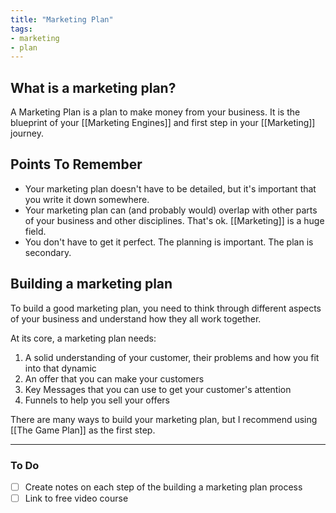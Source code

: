 ```yaml
---
title: "Marketing Plan"
tags: 
- marketing
- plan
---
```

## What is a marketing plan?
A Marketing Plan is a plan to make money from your business. It is the blueprint of your [[Marketing Engines]] and first step in your [[Marketing]] journey.

## Points To Remember
- Your marketing plan doesn't have to be detailed, but it's important that you write it down somewhere.
- Your marketing plan can (and probably would) overlap with other parts of your business and other disciplines. That's ok. [[Marketing]] is a huge field.
- You don't have to get it perfect. The planning is important. The plan is secondary.

## Building a marketing plan
To build a good marketing plan, you need to think through different aspects of your business and understand how they all work together.

At its core, a marketing plan needs:

1. A solid understanding of your customer, their problems and how you fit into that dynamic
2. An offer that you can make your customers
3. Key Messages that you can use to get your customer's attention
4. Funnels to help you sell your offers 

There are many ways to build your marketing plan, but I recommend using [[The Game Plan]] as the first step.

---
### To Do
- [ ] Create notes on each step of the building a marketing plan process
- [ ] Link to free video course
